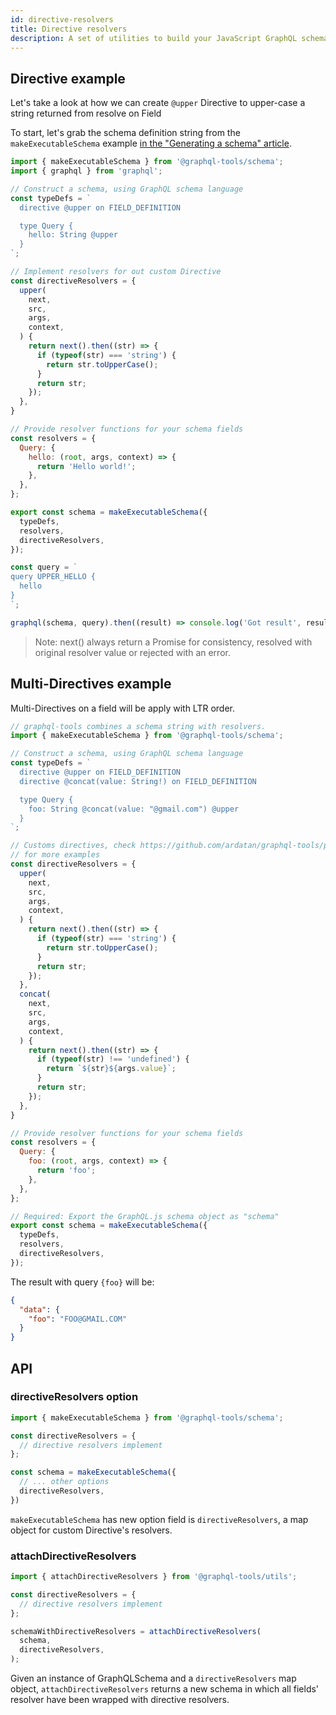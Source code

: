 ```yaml
---
id: directive-resolvers
title: Directive resolvers
description: A set of utilities to build your JavaScript GraphQL schema in a concise and powerful way.
---
```


## Directive example

Let's take a look at how we can create `@upper` Directive to upper-case a string returned from resolve on Field

To start, let's grab the schema definition string from the `makeExecutableSchema` example [in the "Generating a schema" article](/docs/generate-schema/#example).

```js
import { makeExecutableSchema } from '@graphql-tools/schema';
import { graphql } from 'graphql';

// Construct a schema, using GraphQL schema language
const typeDefs = `
  directive @upper on FIELD_DEFINITION

  type Query {
    hello: String @upper
  }
`;

// Implement resolvers for out custom Directive
const directiveResolvers = {
  upper(
    next,
    src,
    args,
    context,
  ) {
    return next().then((str) => {
      if (typeof(str) === 'string') {
        return str.toUpperCase();
      }
      return str;
    });
  },
}

// Provide resolver functions for your schema fields
const resolvers = {
  Query: {
    hello: (root, args, context) => {
      return 'Hello world!';
    },
  },
};

export const schema = makeExecutableSchema({
  typeDefs,
  resolvers,
  directiveResolvers,
});

const query = `
query UPPER_HELLO {
  hello
}
`;

graphql(schema, query).then((result) => console.log('Got result', result));
```

> Note: next() always return a Promise for consistency, resolved with original resolver value or rejected with an error.

## Multi-Directives example

Multi-Directives on a field will be apply with LTR order.

```js
// graphql-tools combines a schema string with resolvers.
import { makeExecutableSchema } from '@graphql-tools/schema';

// Construct a schema, using GraphQL schema language
const typeDefs = `
  directive @upper on FIELD_DEFINITION
  directive @concat(value: String!) on FIELD_DEFINITION

  type Query {
    foo: String @concat(value: "@gmail.com") @upper
  }
`;

// Customs directives, check https://github.com/ardatan/graphql-tools/pull/518
// for more examples
const directiveResolvers = {
  upper(
    next,
    src,
    args,
    context,
  ) {
    return next().then((str) => {
      if (typeof(str) === 'string') {
        return str.toUpperCase();
      }
      return str;
    });
  },
  concat(
    next,
    src,
    args,
    context,
  ) {
    return next().then((str) => {
      if (typeof(str) !== 'undefined') {
        return `${str}${args.value}`;
      }
      return str;
    });
  },
}

// Provide resolver functions for your schema fields
const resolvers = {
  Query: {
    foo: (root, args, context) => {
      return 'foo';
    },
  },
};

// Required: Export the GraphQL.js schema object as "schema"
export const schema = makeExecutableSchema({
  typeDefs,
  resolvers,
  directiveResolvers,
});
```

The result with query `{foo}` will be:
```json
{
  "data": {
    "foo": "FOO@GMAIL.COM"
  }
}
```

## API

### directiveResolvers option

```js
import { makeExecutableSchema } from '@graphql-tools/schema';

const directiveResolvers = {
  // directive resolvers implement
};

const schema = makeExecutableSchema({
  // ... other options
  directiveResolvers,
})
```

`makeExecutableSchema` has new option field is `directiveResolvers`, a map object for custom Directive's resolvers.

### attachDirectiveResolvers

```js
import { attachDirectiveResolvers } from '@graphql-tools/utils';

const directiveResolvers = {
  // directive resolvers implement
};

schemaWithDirectiveResolvers = attachDirectiveResolvers(
  schema,
  directiveResolvers,
);
```

Given an instance of GraphQLSchema and a `directiveResolvers` map object, `attachDirectiveResolvers` returns a new schema in which all fields' resolver have been wrapped with directive resolvers.

